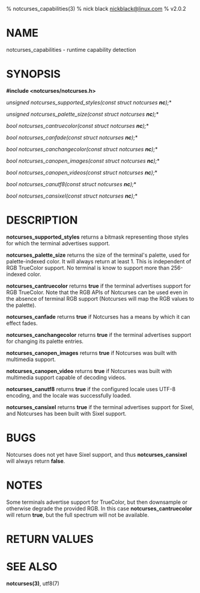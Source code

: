 % notcurses_capabilities(3)
% nick black <nickblack@linux.com>
% v2.0.2

# NAME

notcurses_capabilities - runtime capability detection

# SYNOPSIS

**#include <notcurses/notcurses.h>**

**unsigned notcurses_supported_styles(const struct notcurses* ***nc***);**

**unsigned notcurses_palette_size(const struct notcurses* ***nc***);**

**bool notcurses_cantruecolor(const struct notcurses* ***nc***);**

**bool notcurses_canfade(const struct notcurses* ***nc***);**

**bool notcurses_canchangecolor(const struct notcurses* ***nc***);**

**bool notcurses_canopen_images(const struct notcurses* ***nc***);**

**bool notcurses_canopen_videos(const struct notcurses* ***nc***);**

**bool notcurses_canutf8(const struct notcurses* ***nc***);**

**bool notcurses_cansixel(const struct notcurses* ***nc***);**

# DESCRIPTION

**notcurses_supported_styles** returns a bitmask representing those styles
for which the terminal advertises support.

**notcurses_palette_size** returns the size of the terminal's palette, used
for palette-indexed color. It will always return at least 1. This is
independent of RGB TrueColor support. No terminal is know to support
more than 256-indexed color.

**notcurses_cantruecolor** returns **true** if the terminal advertises
support for RGB TrueColor. Note that the RGB APIs of Notcurses can be used
even in the absence of terminal RGB support (Notcurses will map the RGB
values to the palette).

**notcurses_canfade** returns **true** if Notcurses has a means by which
it can effect fades.

**notcurses_canchangecolor** returns **true** if the terminal advertises
support for changing its palette entries.

**notcurses_canopen_images** returns **true** if Notcurses was built with
multimedia support.

**notcurses_canopen_video** returns **true** if Notcurses was built with
multimedia support capable of decoding videos.

**notcurses_canutf8** returns **true** if the configured locale uses
UTF-8 encoding, and the locale was successfully loaded.

**notcurses_cansixel** returns **true** if the terminal advertises
support for Sixel, and Notcurses has been built with Sixel support.

# BUGS

Notcurses does not yet have Sixel support, and thus **notcurses_cansixel**
will always return **false**.

# NOTES

Some terminals advertise support for TrueColor, but then downsample or
otherwise degrade the provided RGB. In this case **notcurses_cantruecolor**
will return **true**, but the full spectrum will not be available.

# RETURN VALUES

# SEE ALSO

**notcurses(3)**,
utf8(7)
